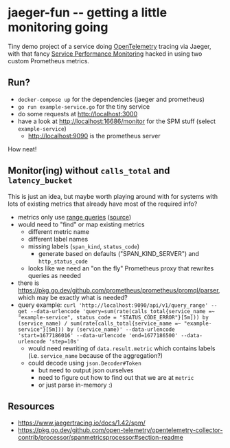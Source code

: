 # jaeger-fun -- getting a little monitoring going

Tiny demo project of a service doing [OpenTelemetry](https://opentelemetry.io) tracing via
Jaeger, with that fancy [Service Performance Monitoring](https://www.jaegertracing.io/docs/1.42/spm/)
hacked in using two custom Prometheus metrics.

## Run?

- `docker-compose up` for the dependencies (jaeger and prometheus)
- `go run example-service.go` for the tiny service
- do some requests at <http://localhost:3000>
- have a look at <http://localhost:16686/monitor> for the SPM stuff (select `example-service`)
  - <http://localhost:9090> is the prometheus server

How neat!

## Monitor(ing) without `calls_total` and `latency_bucket`

This is just an idea, but maybe worth playing around with for systems with lots of existing metrics that already have most of the required info?

- metrics only use [range queries](https://prometheus.io/docs/prometheus/latest/querying/api/#range-queries) ([source](https://github.com/jaegertracing/jaeger/blob/main/plugin/metrics/prometheus/metricsstore/reader.go))
- would need to "find" or map existing metrics
  - different metric name
  - different label names
  - missing labels (`span_kind`, `status_code`)
    - generate based on defaults ("SPAN_KIND_SERVER") and `http_status_code`
  - looks like we need an "on the fly" Prometheus proxy that rewrites queries as needed
- there is <https://pkg.go.dev/github.com/prometheus/prometheus/promql/parser>, which may be exactly what is needed?
- query example: `curl 'http://localhost:9090/api/v1/query_range' --get --data-urlencode 'query=sum(rate(calls_total{service_name =~ "example-service", status_code = "STATUS_CODE_ERROR"}[5m])) by (service_name) / sum(rate(calls_total{service_name =~ "example-service"}[5m])) by (service_name)' --data-urlencode 'start=1677186016' --data-urlencode 'end=1677186500' --data-urlencode 'step=10s'`
  - would need rewriting of `data.result.metric` which contains labels (i.e. `service_name` because of the aggregation?)
  - could decode using `json.Decoder#Token`
    - but need to output json ourselves
    - need to figure out how to find out that we are at `metric`
    - or just parse in-memory :)

## Resources

- https://www.jaegertracing.io/docs/1.42/spm/
- https://pkg.go.dev/github.com/open-telemetry/opentelemetry-collector-contrib/processor/spanmetricsprocessor#section-readme
